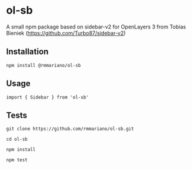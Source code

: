 ol-sb
=========

A small npm package based on sidebar-v2 for OpenLayers 3 from Tobias Bieniek (https://github.com/Turbo87/sidebar-v2)


## Installation

```
npm install @rmmariano/ol-sb
```


## Usage

    import { Sidebar } from 'ol-sb'  


## Tests

```
git clone https://github.com/rmmariano/ol-sb.git

cd ol-sb

npm install

npm test
```
